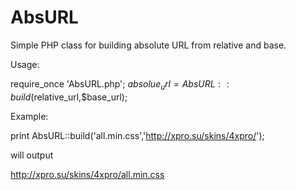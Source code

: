 # AbsURL
Simple PHP class for building absolute URL from relative and base.

Usage:

require_once 'AbsURL.php';
$absolue_url = AbsURL::build($relative_url,$base_url);

Example:

print AbsURL::build('all.min.css','http://xpro.su/skins/4xpro/');

will output 

http://xpro.su/skins/4xpro/all.min.css


